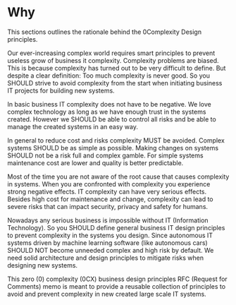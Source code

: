 # Why

This sections outlines the rationale behind the 0Complexity Design principles.

Our ever-increasing complex world requires smart principles to prevent useless grow of business it complexity. Complexity problems are biased. This is because complexity has turned out to be very difficult to define. But despite a clear definition: Too much complexity is never good. So you SHOULD strive to avoid complexity from the start when initiating business IT projects for building new systems.

In basic business IT complexity does not have to be negative. We love complex technology as long as we  have enough trust in the systems created. However we SHOULD be able to control all risks and be able to manage the created systems in an easy way. 

In general to reduce cost and risks complexity MUST be avoided. Complex systems SHOULD be as simple as possible. Making changes on systems SHOULD not be a risk full and complex gamble. For simple systems maintenance cost are lower and quality is better predictable. 

Most of the time you are not aware of the root cause that causes complexity in systems. When you are confronted with complexity you experience strong negative effects. IT complexity can have very serious effects. Besides high cost for maintenance and change, complexity can lead to severe risks that can impact security, privacy and safety for humans. 

Nowadays any serious business is impossible without IT (Information Technology). So you SHOULD define general business IT design principles to prevent complexity in the systems you design. Since autonomous IT systems driven by machine learning software (like autonomous cars) SHOULD NOT become unneeded complex and high risk by default. We need solid architecture and design principles to mitigate risks when designing new systems. 

This  zero (0) complexity (0CX) business design principles RFC (Request for Comments) memo is meant to provide a reusable collection of principles to avoid and prevent complexity in new created large scale IT systems.  
